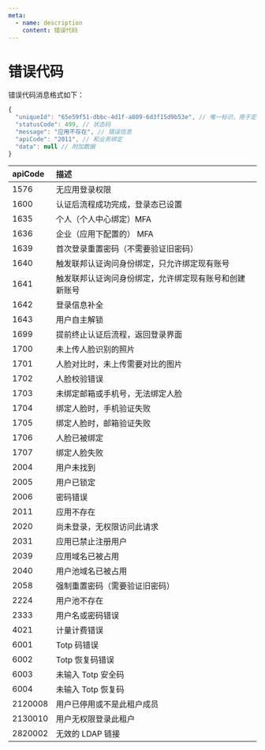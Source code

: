 ```yaml
---
meta:
  - name: description
    content: 错误代码
---
```


# 错误代码

<LastUpdated/>

错误代码消息格式如下：

```js
{
  "uniqueId": "65e59f51-dbbc-4d1f-a809-6d3f15d9b53e", // 唯一标识，用于定位错误
  "statusCode": 499, // 状态码
  "message": "应用不存在", // 错误信息
  "apiCode": "2011", // 和业务绑定
  "data": null // 附加数据
}
```

| apiCode | 描述                                                   |
| :------ | :----------------------------------------------------- |
| 1576    | 无应用登录权限                                         |
| 1600    | 认证后流程成功完成，登录态已设置                       |
| 1635    | 个人（个人中心绑定）MFA                                |
| 1636    | 企业（应用下配置的） MFA                               |
| 1639    | 首次登录重置密码（不需要验证旧密码）                   |
| 1640    | 触发联邦认证询问身份绑定，只允许绑定现有账号           |
| 1641    | 触发联邦认证询问身份绑定，允许绑定现有账号和创建新账号 |
| 1642    | 登录信息补全                                           |
| 1643    | 用户自主解锁                                           |
| 1699    | 提前终止认证后流程，返回登录界面                       |
| 1700    | 未上传人脸识别的照片                                   |
| 1701    | 人脸对比时，未上传需要对比的图片                       |
| 1702    | 人脸校验错误                                           |
| 1703    | 未绑定邮箱或手机号，无法绑定人脸                       |
| 1704    | 绑定人脸时，手机验证失败                               |
| 1705    | 绑定人脸时，邮箱验证失败                               |
| 1706    | 人脸已被绑定                                           |
| 1707    | 绑定人脸失败                                           |
| 2004    | 用户未找到                                             |
| 2005    | 用户已锁定                                             |
| 2006    | 密码错误                                               |
| 2011    | 应用不存在                                             |
| 2020    | 尚未登录，无权限访问此请求                             |
| 2031    | 应用已禁止注册用户                                     |
| 2039    | 应用域名已被占用                                       |
| 2040    | 用户池域名已被占用                                     |
| 2058    | 强制重置密码（需要验证旧密码）                         |
| 2224    | 用户池不存在                                           |
| 2333    | 用户名或密码错误                                       |
| 4021    | 计量计费错误                                           |
| 6001    | Totp 码错误                                            |
| 6002    | Totp 恢复码错误                                        |
| 6003    | 未输入 Totp 安全码                                     |
| 6004    | 未输入 Totp 恢复码                                     |
| 2120008 | 用户已停用或不是此租户成员                             |
| 2130010 | 用户无权限登录此租户                                   |
| 2820002 | 无效的 LDAP 链接                                       |
